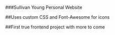 ###Sullivan Young Personal Website

##Uses custom CSS and Font-Awesome for icons

##First true frontend project with more to come